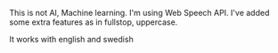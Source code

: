 This is not AI, Machine learning. I'm using Web Speech API.
I've added some extra features as in fullstop, uppercase.

It works with english and swedish
